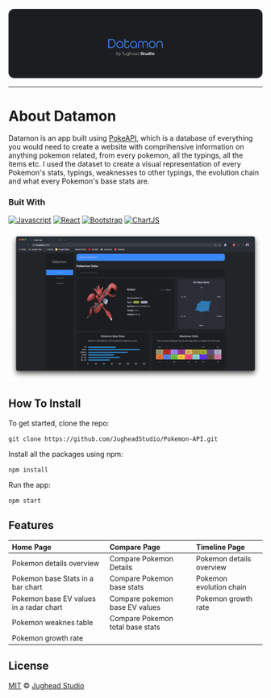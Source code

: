 ![Datamon Header Image](https://github.com/JugheadStudio/Github-assets/blob/main/Datamon/Github-header-blue.png)

---

# About Datamon

Datamon is an app built using [PokeAPI](https://pokeapi.co/), which is a database of everything you would need to create a website with comprihensive information on anything pokemon related, from every pokemon, all the typings, all the items etc. I used the dataset to create a visual representation of every Pokemon's stats, typings, weaknesses to other typings, the evolution chain and what every Pokemon's base stats are.

### Buit With
[![Javascript](https://img.shields.io/badge/JavaScript-323330?style=for-the-badge&logo=javascript&logoColor=F7DF1E)](https://www.javascript.com/)
[![React](https://img.shields.io/badge/React-20232A?style=for-the-badge&logo=react&logoColor=61DAFB)](https://react.dev/)
[![Bootstrap](https://img.shields.io/badge/Bootstrap-563D7C?style=for-the-badge&logo=bootstrap&logoColor=white)](https://getbootstrap.com/)
[![ChartJS](https://img.shields.io/badge/Chart.js-FF6384?style=for-the-badge&logo=chartdotjs&logoColor=white)](https://www.chartjs.org/)

![Datamon Screenshot](https://github.com/JugheadStudio/Github-assets/blob/main/Datamon/datamon-screenshot.png)

## How To Install

To get started, clone the repo:
```
git clone https://github.com/JugheadStudio/Pokemon-API.git
```

Install all the packages using npm:
```
npm install
```

Run the app:
```
npm start
```

## Features

| Home Page | Compare Page | Timeline Page |
| :--- | :--- | :--- |
| Pokemon details overview | Compare Pokemon Details | Pokemon details overview |
| Pokemon base Stats in a bar chart | Compare Pokemon base stats | Pokemon evolution chain |
| Pokemon base EV values in a radar chart | Compare pokemon base EV values | Pokemon growth rate |
| Pokemon weaknes table | Compare Pokemon total base stats |  |
| Pokemon growth rate |  |  |

## License
[MIT](LICENSE) © [Jughead Studio](https://github.com/JugheadStudio)
